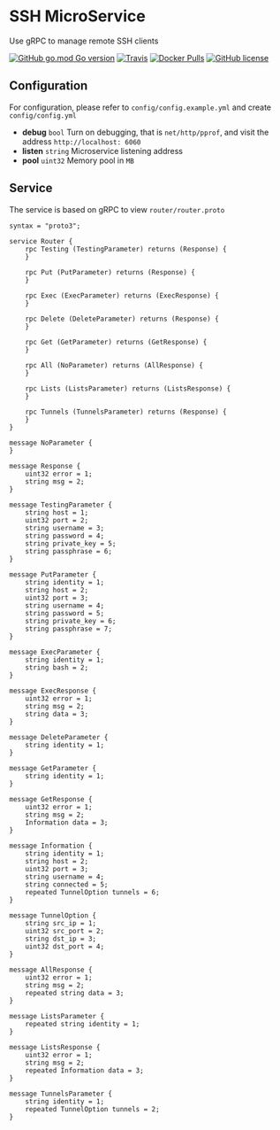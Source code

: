 # SSH MicroService

Use gRPC to manage remote SSH clients

[![GitHub go.mod Go version](https://img.shields.io/github/go-mod/go-version/kainonly/ssh-microservice?style=flat-square)](https://github.com/kainonly/ssh-microservice)
[![Travis](https://img.shields.io/travis/kainonly/ssh-microservice?style=flat-square)](https://www.travis-ci.org/kainonly/ssh-microservice)
[![Docker Pulls](https://img.shields.io/docker/pulls/kainonly/ssh-microservice.svg?style=flat-square)](https://hub.docker.com/r/kainonly/ssh-microservice)
[![GitHub license](https://img.shields.io/badge/license-MIT-blue.svg?style=flat-square)](https://raw.githubusercontent.com/kainonly/ssh-microservice/master/LICENSE)

## Configuration

For configuration, please refer to `config/config.example.yml` and create `config/config.yml`

- **debug** `bool` Turn on debugging, that is `net/http/pprof`, and visit the address `http://localhost: 6060`
- **listen** `string` Microservice listening address
- **pool** `uint32` Memory pool in `MB`

## Service

The service is based on gRPC to view `router/router.proto`

```
syntax = "proto3";

service Router {
    rpc Testing (TestingParameter) returns (Response) {
    }

    rpc Put (PutParameter) returns (Response) {
    }

    rpc Exec (ExecParameter) returns (ExecResponse) {
    }

    rpc Delete (DeleteParameter) returns (Response) {
    }

    rpc Get (GetParameter) returns (GetResponse) {
    }

    rpc All (NoParameter) returns (AllResponse) {
    }

    rpc Lists (ListsParameter) returns (ListsResponse) {
    }

    rpc Tunnels (TunnelsParameter) returns (Response) {
    }
}

message NoParameter {
}

message Response {
    uint32 error = 1;
    string msg = 2;
}

message TestingParameter {
    string host = 1;
    uint32 port = 2;
    string username = 3;
    string password = 4;
    string private_key = 5;
    string passphrase = 6;
}

message PutParameter {
    string identity = 1;
    string host = 2;
    uint32 port = 3;
    string username = 4;
    string password = 5;
    string private_key = 6;
    string passphrase = 7;
}

message ExecParameter {
    string identity = 1;
    string bash = 2;
}

message ExecResponse {
    uint32 error = 1;
    string msg = 2;
    string data = 3;
}

message DeleteParameter {
    string identity = 1;
}

message GetParameter {
    string identity = 1;
}

message GetResponse {
    uint32 error = 1;
    string msg = 2;
    Information data = 3;
}

message Information {
    string identity = 1;
    string host = 2;
    uint32 port = 3;
    string username = 4;
    string connected = 5;
    repeated TunnelOption tunnels = 6;
}

message TunnelOption {
    string src_ip = 1;
    uint32 src_port = 2;
    string dst_ip = 3;
    uint32 dst_port = 4;
}

message AllResponse {
    uint32 error = 1;
    string msg = 2;
    repeated string data = 3;
}

message ListsParameter {
    repeated string identity = 1;
}

message ListsResponse {
    uint32 error = 1;
    string msg = 2;
    repeated Information data = 3;
}

message TunnelsParameter {
    string identity = 1;
    repeated TunnelOption tunnels = 2;
}
```